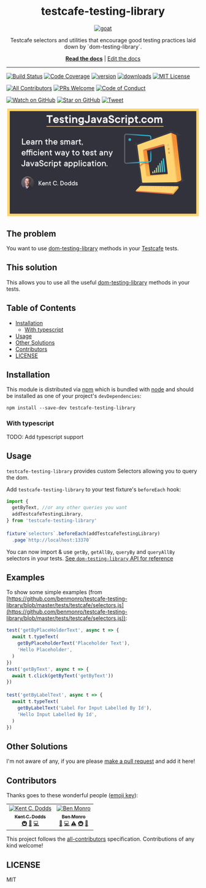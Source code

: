 <div align="center">
<h1>testcafe-testing-library</h1>

<a href="https://www.emojione.com/emoji/1f405">
<img height="80" width="80" alt="goat" src="https://raw.githubusercontent.com/benmonro/testcafe-testing-library/master/other/goat.png" />
</a>

<p>Testcafe selectors and utilities that encourage good testing practices laid down by `dom-testing-library`.</p>

[**Read the docs**](https://testing-library.com/cypress) | [Edit the docs](https://github.com/alexkrolick/testing-library-docs)

</div>

<hr />

[![Build Status][build-badge]][build]
[![Code Coverage][coverage-badge]][coverage]
[![version][version-badge]][package]
[![downloads][downloads-badge]][npmtrends]
[![MIT License][license-badge]][license]

[![All Contributors](https://img.shields.io/badge/all_contributors-2-orange.svg?style=flat-square)](#contributors)
[![PRs Welcome][prs-badge]][prs]
[![Code of Conduct][coc-badge]][coc]

[![Watch on GitHub][github-watch-badge]][github-watch]
[![Star on GitHub][github-star-badge]][github-star]
[![Tweet][twitter-badge]][twitter]

<div align="center">
<a href="https://testingjavascript.com">
<img width="500" alt="TestingJavaScript.com Learn the smart, efficient way to test any JavaScript application." src="https://raw.githubusercontent.com/kentcdodds/cypress-testing-library/master/other/testingjavascript.jpg" />
</a>
</div>

## The problem

You want to use [dom-testing-library](https://github.com/kentcdodds/dom-testing-library) methods in your [Testcafe](Testcafe) tests.

## This solution

This allows you to use all the useful [dom-testing-library](https://github.com/kentcdodds/dom-testing-library) methods in your tests.

## Table of Contents

<!-- START doctoc generated TOC please keep comment here to allow auto update -->
<!-- DON'T EDIT THIS SECTION, INSTEAD RE-RUN doctoc TO UPDATE -->

- [Installation](#installation)
  - [With typescript](#with-typescript)
- [Usage](#usage)
- [Other Solutions](#other-solutions)
- [Contributors](#contributors)
- [LICENSE](#license)

<!-- END doctoc generated TOC please keep comment here to allow auto update -->

## Installation

This module is distributed via [npm][npm] which is bundled with [node][node] and
should be installed as one of your project's `devDependencies`:

```
npm install --save-dev testcafe-testing-library
```

### With typescript

TODO: Add typescript support

<!--
Typings are defined under `cypress-testing-library/typings`, and should be added as follows in `tsconfig.json`:

```json
{
  "compilerOptions": {
    "types": ["cypress", "../cypress-testing-library/typings"]
  }
}
```
-->

## Usage

`testcafe-testing-library` provides custom Selectors allowing you to query the
dom.

Add `testcafe-testing-library` to your test fixture's `beforeEach` hook:

```javascript
import {
  getByText, //or any other queries you want
  addTestcafeTestingLibrary,
} from 'testcafe-testing-library'

fixture`selectors`.beforeEach(addTestcafeTestingLibrary)
  .page`http://localhost:13370`
```

You can now import & use `getBy`, `getAllBy`, `queryBy` and `queryAllBy`
selectors in your tests.
[See `dom-testing-library` API for reference](dom-testing-library/api-queries.md)

## Examples

To show some simple examples (from
[https://github.com/benmonro/testcafe-testing-library/blob/master/tests/testcafe/selectors.js](https://github.com/benmonro/testcafe-testing-library/blob/master/tests/testcafe/selectors.js)):

```javascript
test('getByPlaceHolderText', async t => {
  await t.typeText(
    getByPlaceholderText('Placeholder Text'),
    'Hello Placeholder',
  )
})
test('getByText', async t => {
  await t.click(getByText('getByText'))
})

test('getByLabelText', async t => {
  await t.typeText(
    getByLabelText('Label For Input Labelled By Id'),
    'Hello Input Labelled By Id',
  )
})
```

## Other Solutions

I'm not aware of any, if you are please [make a pull request][prs] and add it
here!

## Contributors

Thanks goes to these wonderful people ([emoji key](https://allcontributors.org/docs/en/emoji-key)):

<!-- ALL-CONTRIBUTORS-LIST:START - Do not remove or modify this section -->
<!-- prettier-ignore -->
<table><tr><td align="center"><a href="https://kentcdodds.com"><img src="https://avatars0.githubusercontent.com/u/1500684?v=4" width="100px;" alt="Kent C. Dodds"/><br /><sub><b>Kent C. Dodds</b></sub></a><br /><a href="#infra-kentcdodds" title="Infrastructure (Hosting, Build-Tools, etc)">🚇</a> <a href="#ideas-kentcdodds" title="Ideas, Planning, & Feedback">🤔</a> <a href="https://github.com/benmonro/testcafe-testing-library/commits?author=kentcdodds" title="Code">💻</a></td><td align="center"><a href="https://github.com/benmonro"><img src="https://avatars3.githubusercontent.com/u/399236?v=4" width="100px;" alt="Ben Monro"/><br /><sub><b>Ben Monro</b></sub></a><br /><a href="https://github.com/benmonro/testcafe-testing-library/commits?author=benmonro" title="Documentation">📖</a> <a href="https://github.com/benmonro/testcafe-testing-library/commits?author=benmonro" title="Code">💻</a> <a href="https://github.com/benmonro/testcafe-testing-library/commits?author=benmonro" title="Tests">⚠️</a> <a href="#infra-benmonro" title="Infrastructure (Hosting, Build-Tools, etc)">🚇</a> <a href="#ideas-benmonro" title="Ideas, Planning, & Feedback">🤔</a></td></tr></table>

<!-- ALL-CONTRIBUTORS-LIST:END -->

This project follows the [all-contributors](https://github.com/all-contributors/all-contributors) specification. Contributions of any kind welcome!

## LICENSE

MIT

[npm]: https://www.npmjs.com/
[node]: https://nodejs.org
[build-badge]: https://img.shields.io/travis/benmonro/testcafe-testing-library.svg?style=flat-square
[build]: https://travis-ci.org/benmonro/testcafe-testing-library
[coverage-badge]: https://img.shields.io/codecov/c/github/benmonro/testcafe-testing-library.svg?style=flat-square
[coverage]: https://codecov.io/github/benmonro/testcafe-testing-library
[version-badge]: https://img.shields.io/npm/v/testcafe-testing-library.svg?style=flat-square
[package]: https://www.npmjs.com/package/testcafe-testing-library
[downloads-badge]: https://img.shields.io/npm/dm/testcafe-testing-library.svg?style=flat-square
[npmtrends]: http://www.npmtrends.com/testcafe-testing-library
[license-badge]: https://img.shields.io/npm/l/testcafe-testing-library.svg?style=flat-square
[license]: https://github.com/benmonro/testcafe-testing-library/blob/master/LICENSE
[prs-badge]: https://img.shields.io/badge/PRs-welcome-brightgreen.svg?style=flat-square
[prs]: http://makeapullrequest.com
[donate-badge]: https://img.shields.io/badge/$-support-green.svg?style=flat-square
[coc-badge]: https://img.shields.io/badge/code%20of-conduct-ff69b4.svg?style=flat-square
[coc]: https://github.com/benmonro/testcafe-testing-library/blob/master/other/CODE_OF_CONDUCT.md
[github-watch-badge]: https://img.shields.io/github/watchers/benmonro/testcafe-testing-library.svg?style=social
[github-watch]: https://github.com/benmonro/testcafe-testing-library/watchers
[github-star-badge]: https://img.shields.io/github/stars/benmonro/testcafe-testing-library.svg?style=social
[github-star]: https://github.com/benmonro/testcafe-testing-library/stargazers
[twitter]: https://twitter.com/intent/tweet?text=Check%20out%20testcafe-testing-library%20by%20%40benmonro%20https%3A%2F%2Fgithub.com%2Fbenmonro%2Ftestcafe-testing-library%20%F0%9F%91%8D
[twitter-badge]: https://img.shields.io/twitter/url/https/github.com/benmonro/testcafe-testing-library.svg?style=social
[emojis]: https://github.com/benmonro/all-contributors#emoji-key
[all-contributors]: https://github.com/all-contributors/all-contributors
[dom-testing-library]: https://github.com/testing-library/dom-testing-library
[testcafe]: https://devexpress.github.io/testcafe/

